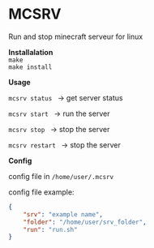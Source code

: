 # MCSRV


Run and stop minecraft serveur for linux


**Installalation**  
`make `  
`make install `  

**Usage**

`mcsrv status `  -> get server status

`mcsrv start `   -> run the server

`mcsrv stop `    -> stop the server

`mcsrv restart ` -> stop the server


**Config**

config file in `/home/user/.mcsrv`

config file example:
``` json
{
    "srv": "example name",
    "folder": "/home/user/srv_folder",
    "run": "run.sh"
}
```